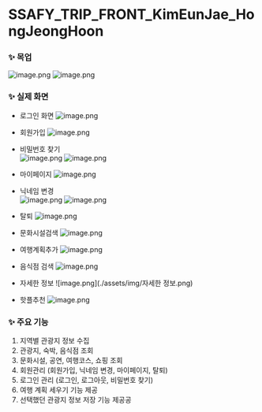 # SSAFY_TRIP_FRONT_KimEunJae_HongJeongHoon

### ✨ 목업
![image.png](./readmeImgs/mock1.png)
![image.png](./readmeImgs/mock2.png)

### ✨ 실제 화면
- 로그인 화면
![image.png](./readmeImgs/mainPage.png)

- 회원가입
![image.png](./readmeImgs/signUp.png)

- 비밀번호 찾기   
![image.png](./readmeImgs/findPassword1.png)
![image.png](./readmeImgs/findPassword2.png)

- 마이페이지
![image.png](./readmeImgs/myPage.png)

- 닉네임 변경   
![image.png](./readmeImgs/updateUser.png)
![image.png](./readmeImgs/afterUpdateUser.png)

- 탈퇴
![image.png](./readmeImgs/deleteUser.png)

- 문화시설검색
![image.png](./assets/img/문화시설검색.png)

- 여행계획추가
![image.png](./assets/img/여행계획추가.png)

- 음식점 검색
![image.png](./assets/img/음식점검색.png)

- 자세한 정보
![image.png](./assets/img/자세한 정보.png)

- 핫플추천
![image.png](./assets/img/핫플추천.png)


### ✨ 주요 기능
1. 지역별 관광지 정보 수집
2. 관광지, 숙박, 음식점 조회
3. 문화시설, 공연, 여행코스, 쇼핑 조회
4. 회원관리 (회원가입, 닉네임 변경, 마이페이지, 탈퇴)
5. 로그인 관리 (로그인, 로그아웃, 비밀번호 찾기)
6. 여행 계획 세우기 기능 제공
7. 선택했던 관광지 정보 저장 기능 제공공

